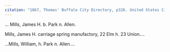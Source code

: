 ```yaml
---
citation: "1867, Thomas' Buffalo City Directory, p326. United States City and Business Directories, ca. 1749 - ca. 1990, database, familysearch.org."
---
```


… Mills, James H. b. Park n. Allen.

Mills, James H. carriage spring manufactory, 22 Elm h. 23 Union.…

…Mills, William, h. Park n. Allen.…


